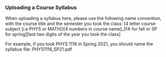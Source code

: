 ### Uploading a Course Syllabus

When uploading a syllabus here, please use the following name convention, with the course title and the semester you took the class:
[4 letter course subject (i.e PHYS or MATH)][4 numbers in course name]_[FA for fall or SP for spring][last two digits of the year you took the class]

For example, if you took PHYS 1116 in Spring 2021, you should name the syllabus file:
PHYS1116_SP21.pdf